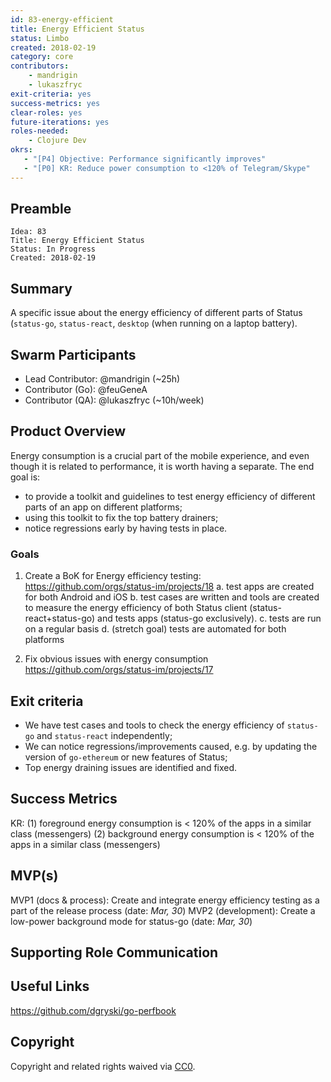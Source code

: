 ```yaml
---
id: 83-energy-efficient
title: Energy Efficient Status
status: Limbo
created: 2018-02-19
category: core
contributors:
    - mandrigin
    - lukaszfryc
exit-criteria: yes
success-metrics: yes
clear-roles: yes
future-iterations: yes
roles-needed:
    - Clojure Dev
okrs:
   - "[P4] Objective: Performance significantly improves"
   - "[P0] KR: Reduce power consumption to <120% of Telegram/Skype"
---
```


## Preamble

    Idea: 83
    Title: Energy Efficient Status
    Status: In Progress
    Created: 2018-02-19


## Summary
A specific issue about the energy efficiency of different parts of Status (`status-go`, `status-react`, `desktop` (when running on a laptop battery).


## Swarm Participants
- Lead Contributor: @mandrigin (~25h)
- Contributor (Go): @feuGeneA 
- Contributor (QA): @lukaszfryc (~10h/week)

## Product Overview
Energy consumption is a crucial part of the mobile experience, and even though it is related to performance, it is worth having a separate.
The end goal is:
- to provide a toolkit and guidelines to test energy efficiency of different parts of an app on different platforms;
- using this toolkit to fix the top battery drainers;
- notice regressions early by having tests in place.

### Goals

1. Create a BoK for Energy efficiency testing: https://github.com/orgs/status-im/projects/18
a. test apps are created for both Android and iOS
b. test cases are written and tools are created to measure the energy efficiency of both Status client (status-react+status-go) and tests apps (status-go exclusively).
c. tests are run on a regular basis
d. (stretch goal) tests are automated for both platforms

2. Fix obvious issues with energy consumption
https://github.com/orgs/status-im/projects/17


## Exit criteria
- We have test cases and tools to check the energy efficiency of `status-go` and `status-react` independently;
- We can notice regressions/improvements caused, e.g. by updating the version of `go-ethereum` or new features of Status;
- Top energy draining issues are identified and fixed.

## Success Metrics
KR: 
(1) foreground energy consumption is < 120% of the apps in a similar class (messengers) 
(2) background energy consumption is < 120% of the apps in a similar class (messengers)


## MVP(s)
MVP1 (docs & process): Create and integrate energy efficiency testing as a part of the release process (date: *Mar, 30*)
MVP2 (development): Create a low-power background mode for status-go (date: *Mar, 30*)


## Supporting Role Communication

## Useful Links
https://github.com/dgryski/go-perfbook

## Copyright
Copyright and related rights waived via [CC0](https://creativecommons.org/publicdomain/zero/1.0/).
